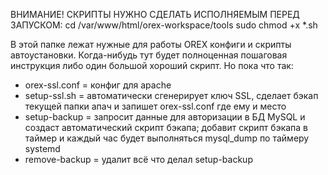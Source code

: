 ВНИМАНИЕ! СКРИПТЫ НУЖНО СДЕЛАТЬ ИСПОЛНЯЕМЫМ ПЕРЕД ЗАПУСКОМ: 
cd /var/www/html/orex-workspace/tools
sudo chmod +x *.sh

В этой папке лежат нужные для работы OREX конфиги и скрипты автоустановки.
Когда-нибудь тут будет полноценная пошаговая инструкция либо один большой хороший скрипт.
Но пока что так:

- orex-ssl.conf = конфиг для apache
- setup-ssl.sh = автоматически сгенерирует ключ SSL, сделает бэкап текущей папки апач и запишет orex-ssl.conf где ему и место
- setup-backup = запросит данные для авторизации в БД MySQL и создаст автоматический скрипт бэкапа; добавит скрипт бэкапа в таймер и каждый час будет выполняться mysql_dump по таймеру systemd
- remove-backup = удалит всё что делал setup-backup